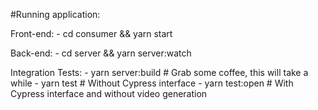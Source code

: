 #Running application:

  Front-end:
    - cd consumer && yarn start

  Back-end:
    - cd server && yarn server:watch

  Integration Tests:
    - yarn server:build # Grab some coffee, this will take a while
    - yarn test # Without Cypress interface
    - yarn test:open # With Cypress interface and without video generation
